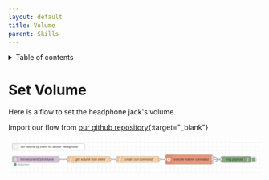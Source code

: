 ```yaml
---
layout: default
title: Volume
parent: Skills
---
```

<details close markdown="block">
  <summary>
    Table of contents
  </summary>
  {: .text-delta }
1. TOC
{:toc}
</details>

# Set Volume

Here is a flow to set the headphone jack's volume.

Import our flow from [our github repository](https://github.com/th-koeln-intia/ip-sprachassistent-team4/blob/master/flows/setVolume.json){:target="_blank"}

![Example headlines flow](../../assets/setVolume.png)